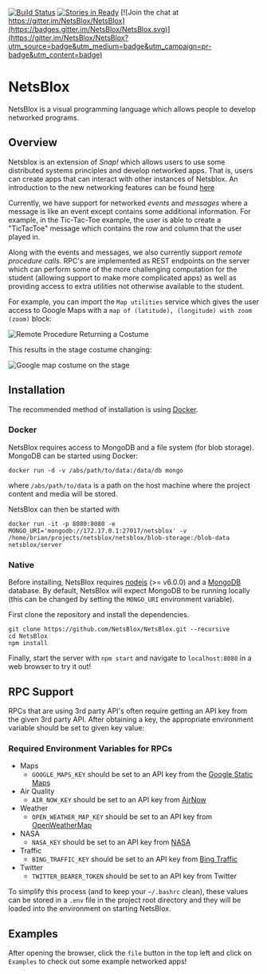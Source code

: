 [![Build Status](https://travis-ci.org/NetsBlox/NetsBlox.svg?branch=master)](https://travis-ci.org/NetsBlox/NetsBlox)
[![Stories in Ready](https://img.shields.io/waffle/label/netsblox/netsblox/ready.svg)](http://waffle.io/NetsBlox/NetsBlox)
[![Join the chat at https://gitter.im/NetsBlox/NetsBlox](https://badges.gitter.im/NetsBlox/NetsBlox.svg)](https://gitter.im/NetsBlox/NetsBlox?utm_source=badge&utm_medium=badge&utm_campaign=pr-badge&utm_content=badge)
# NetsBlox
NetsBlox is a visual programming language which allows people to develop networked programs.

## Overview
Netsblox is an extension of _Snap!_ which allows users to use some distributed systems principles and develop networked apps. That is, users can create apps that can interact with other instances of Netsblox. An introduction to the new networking features can be found [here](https://github.com/NetsBlox/NetsBlox/wiki/Introduction-to-Distributed-Programming-in-NetsBlox)

Currently, we have support for networked _events_ and _messages_ where a message is like an event except contains some additional information. For example, in the Tic-Tac-Toe example, the user is able to  create a "TicTacToe" message which contains the row and column that the user played in.

Along with the events and messages, we also currently support _remote procedure calls_. RPC's are implemented as REST endpoints on the server which can perform some of the more challenging computation for the student (allowing support to make more complicated apps) as well as providing access to extra utilities not otherwise available to the student.

For example, you can import the `Map utilities` service which gives the user access to Google Maps with a `map of (latitude), (longitude) with zoom (zoom)` block:

![Remote Procedure Returning a Costume](./map-blocks.png)

This results in the stage costume changing:

![Google map costume on the stage](./map-example.png)

## Installation
The recommended method of installation is using [Docker](https://www.docker.com).
### Docker
NetsBlox requires access to MongoDB and a file system (for blob storage). MongoDB can be started using Docker:
```
docker run -d -v /abs/path/to/data:/data/db mongo
```
where `/abs/path/to/data` is a path on the host machine where the project content and media will be stored.

NetsBlox can then be started with
```
docker run -it -p 8080:8080 -e MONGO_URI='mongodb://172.17.0.1:27017/netsblox' -v /home/brian/projects/netsblox/netsblox/blob-storage:/blob-data netsblox/server
```
### Native
Before installing, NetsBlox requires [nodejs](https://nodejs.org/en/) (>= v6.0.0) and a [MongoDB](https://www.mongodb.com/download-center?jmp=nav#community) database. By default, NetsBlox will expect MongoDB to be running locally (this can be changed by setting the `MONGO_URI` environment variable).

First clone the repository and install the dependencies.
```
git clone https://github.com/NetsBlox/NetsBlox.git --recursive
cd NetsBlox
npm install
```
Finally, start the server with `npm start` and navigate to `localhost:8080` in a web browser to try it out!

## RPC Support
RPCs that are using 3rd party API's often require getting an API key from the given 3rd party API. After obtaining a key, the appropriate environment variable should be set to given key value:

### Required Environment Variables for RPCs
- Maps
  - `GOOGLE_MAPS_KEY` should be set to an API key from the [Google Static Maps](https://developers.google.com/maps/documentation/static-maps/)
- Air Quality
  - `AIR_NOW_KEY` should be set to an API key from [AirNow](https://airnow.gov/)
- Weather
  - `OPEN_WEATHER_MAP_KEY` should be set to an API key from [OpenWeatherMap](http://openweathermap.org/api)
- NASA
  - `NASA_KEY` should be set to an API key from [NASA](https://api.nasa.gov/)
- Traffic
  - `BING_TRAFFIC_KEY` should be set to an API key from [Bing Traffic](https://msdn.microsoft.com/en-us/library/hh441725.aspx)
- Twitter
  - `TWITTER_BEARER_TOKEN` should be set to an API key from Twitter

To simplify this process (and to keep your `~/.bashrc` clean), these values can be stored in a `.env` file in the project root directory and they will be loaded into the environment on starting NetsBlox.

## Examples
After opening the browser, click the `file` button in the top left and click on `Examples` to check out some example networked apps!
